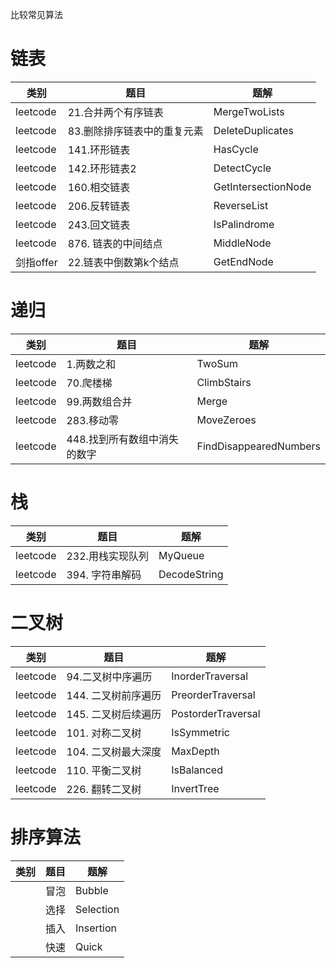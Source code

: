 比较常见算法


# 链表
| 类别         | 题目               | 题解                     |
|------------|------------------|------------------------|
| leetcode | 21.合并两个有序链表      | MergeTwoLists          |
| leetcode | 83.删除排序链表中的重复元素  | DeleteDuplicates       |
| leetcode | 141.环形链表         | HasCycle               |
| leetcode | 142.环形链表2        | DetectCycle            |
| leetcode | 160.相交链表         | GetIntersectionNode    |
| leetcode | 206.反转链表         | ReverseList            |
| leetcode | 243.回文链表         | IsPalindrome           |
| leetcode | 876. 链表的中间结点     | MiddleNode             |
| 剑指offer | 22.链表中倒数第k个结点    | GetEndNode                 |

# 递归
| 类别         | 题目               | 题解                 |
|------------|------------------|-----------------------|
| leetcode | 1.两数之和           | TwoSum                |
| leetcode | 70.爬楼梯           | ClimbStairs            |
| leetcode | 99.两数组合并         | Merge                  |
| leetcode | 283.移动零          | MoveZeroes             |
| leetcode | 448.找到所有数组中消失的数字 | FindDisappearedNumbers |

# 栈
| 类别         | 题目               | 题解                 |
|------------|------------------|-----------------------|
| leetcode | 232.用栈实现队列       | MyQueue                |
| leetcode | 394. 字符串解码       | DecodeString           |

# 二叉树
| 类别         | 题目           | 题解                 |
|------------|--------------|--------------------|
| leetcode | 94.二叉树中序遍历   | InorderTraversal   |
| leetcode | 144. 二叉树前序遍历 | PreorderTraversal  |
| leetcode | 145. 二叉树后续遍历 | PostorderTraversal |
| leetcode | 101. 对称二叉树   | IsSymmetric        |
| leetcode | 104. 二叉树最大深度 | MaxDepth           |
| leetcode | 110. 平衡二叉树   | IsBalanced         |
| leetcode | 226. 翻转二叉树   | InvertTree         |


# 排序算法
| 类别         | 题目  | 题解        |
|------------|-----|-----------|
|  | 冒泡  | Bubble    |
|  | 选择  | Selection |
|  | 插入  | Insertion |
|  | 快速  | Quick     |
